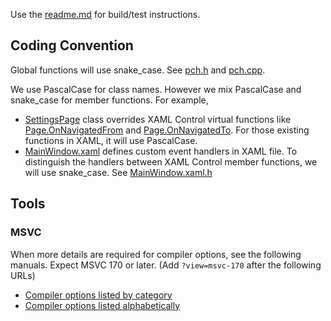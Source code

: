 

Use the [readme.md](../readme.md) for build/test instructions.

## Coding Convention

Global functions will use snake_case. See [pch.h](../App1/pch.h) and [pch.cpp](../App1/pch.cpp).

We use PascalCase for class names. However we mix PascalCase and snake_case for member functions.
For example,

- [SettingsPage](../App1/SettingsPage.xaml.h) class overrides XAML Control virtual functions like [Page.OnNavigatedFrom](https://learn.microsoft.com/en-us/uwp/api/windows.ui.xaml.controls.page.onnavigatedfrom) and [Page.OnNavigatedTo](https://learn.microsoft.com/en-us/uwp/api/windows.ui.xaml.controls.page.onnavigatedto). For those existing functions in XAML, it will use PascalCase.
- [MainWindow.xaml](../App1/MainWindow.xaml) defines custom event handlers in XAML file. To distinguish the handlers between XAML Control member functions, we will use snake_case. See [MainWindow.xaml.h](../App1/MainWindow.xaml.h)

## Tools

### MSVC

When more details are required for compiler options, see the following manuals.
Expect MSVC 170 or later. (Add `?view=msvc-170` after the following URLs)

- [Compiler options listed by category](https://learn.microsoft.com/en-us/cpp/build/reference/compiler-options-listed-by-category#header-unitsmodules)
- [Compiler options listed alphabetically](https://learn.microsoft.com/en-us/cpp/build/reference/compiler-options-listed-alphabetically)
